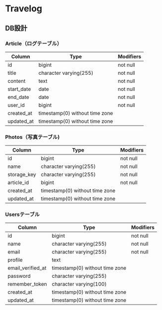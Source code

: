 # Travelog

## DB設計

### Article（ログテーブル）

| Column     | Type                           | Modifiers |
| ---------- | ------------------------------ | --------- |
| id         | bigint                         | not null  |
| title      | character varying(255)         | not null  |
| content    | text                           | not null  |
| start_date | date                           | not null  |
| end_date   | date                           | not null  |
| user_id    | bigint                         | not null  |
| created_at | timestamp(0) without time zone |           |
| updated_at | timestamp(0) without time zone |           |

### Photos（写真テーブル)

| Column      | Type                           | Modifiers |
| ----------- | ------------------------------ | --------- |
| id          | bigint                         | not null  |
| name        | character varying(255)         | not null  |
| storage_key | character varying(255)         | not null  |
| article_id  | bigint                         | not null  |
| created_at  | timestamp(0) without time zone |           |
| updated_at  | timestamp(0) without time zone |           |

### Usersテーブル

| Column            | Type                           | Modifiers |
| ----------------- | ------------------------------ | --------- |
| id                | bigint                         | not null  |
| name              | character varying(255)         | not null  |
| email             | character varying(255)         | not null  |
| profile           | text                           |           |
| email_verified_at | timestamp(0) without time zone |           |
| password          | character varying(255)         |           |
| remember_token    | character varying(100)         |           |
| created_at        | timestamp(0) without time zone |           |
| updated_at        | timestamp(0) without time zone |           |

